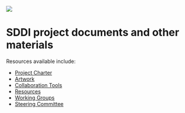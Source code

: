![](https://github.com/sddiproject/foundation/raw/main/artwork/color/sddi-color.svg)

# SDDI project documents and other materials

Resources available include:

- [Project Charter](charter.pdf)
- [Artwork](artwork)
- [Collaboration Tools](collaboration_tools.md)
- [Resources](resources.md)
- [Working Groups](working_groups)
- [Steering Committee](steering_committee)
